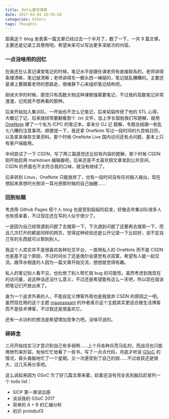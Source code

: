 ```yaml
---
title: 为什么要写博客
date: 2017-04-04 20:59:58
categories: Others
tags: Thoughts
---
```


距离这个 blog 发表第一篇文章已经过去一个半月了，数了一下，一共 9 篇文章，主要还是记录工具使用吧。希望未来可以写出更多深层次的内容。
<!--more-->

### 一点没啥用的回忆
在我还在认真记课堂笔记的时候，笔记水平是跟任课老师有直接联系的。老师讲得条理清晰，笔记就清晰；老师讲得东一榔头西一棒槌的，笔记就乱糟糟的。主要还是课上要跟着老师的思路走，很难静下心来组织笔记结构吧。

刚进大学的时候，感觉只有高数大物这种课勉强需要笔记，不过我的高数笔记非常渣渣，记完就不想再看的那种。

后来开始加入集训队，一开始也不怎么记笔记，后来韬韬传授了他的 STL 心得，大概记了记，后来就经常要翻看那个 .txt 文件，加上学长鼓励我们写题解，就用 [OneNote](http://onenote.com/) 建了一个名为 ICPC 的笔记本，拿来分 OJ 记 题解，专题总结跟一些乱七八糟的注意事项。顺便提一下，我还拿 OneNote 写过一段时间的九宫格日历，以及拿来保存文章资料。那个时候 OneNote Live 国内访问还有点问题，基本上只有客户端能用。

中间尝试了一下 CSDN，写了两三篇感觉还比较有内容的题解，那个时候 CSDN 刚开始启用 markdown 编辑器吧，后来还是不太喜欢把文章发到公共空间，CSDN 的界面也不太符合我的口味，就没有继续了。

后来转到 Linux，OneNote 只能放弃了，也有一段时间没有任何输入输出，现在想起来真想时光倒流一耳光把那时候的自己抽醒……
### 回到标题
考虑用 Github Pages 搭个人 blog 也是受到韬韬的启发，好像去年集训队很多人也有搭来着，不过现在还在写的人似乎很少了。

一是因为自己经常遇到问题了去搜索一下，下次遇到问题了还要再去搜索一下，而且几次打开的都是同样的网页，觉得这种经验还是公开记录一下比较好，说不定自己写的东西就可以帮到别人。

我这个人其实并不是很喜欢各种社交平台，一直用私人的 OneNote 而不是 CSDN 也是基于这个原因，不过时间长了还是偶尔会感觉有点寂寞，希望有人能一起交流。跟萍水相逢的人因为一篇文章开始交流，想想就觉得有趣。

私人的笔记别人看不见，也杜绝了别人帮忙挑 bug 的可能性，虽然考虑到我现在的访问量，说这种话还没什么意义，不过还是希望能有这么一天吧，所以现在就该把笔记们开放出来了。

身为一个追求外表的人，不能自定义博客外观也是我放弃 CSDN 的原因之一吧。虽然现在用的这个主题 [maupassant](https://github.com/tufu9441/maupassant-hexo) 的作者表示这个主题其实更适合做生活博客而不是技术博客，不过我还是很喜欢它。

还有一点功利的想法是希望增加竞争力吧。没啥可说的。

### 碎碎念
三月开始找实习才意识到自己有多弱啊……上个月各种兵荒马乱的，而战况也只能用惨烈来形容。匆匆忙忙地看了一些书，写了一点点代码，月底才听说 [GSoC](https://summerofcode.withgoogle.com/) 的情况，昏头昏脑地忙了一个星期，又一次感受到了自己的弱……不过收获还是很大，过几天再分享吧。

这么说起来因为 GSoC 欠了好几篇文章来着，趁着还没有完全丢到脑后赶紧列一个 todo list：
- SICP 第一章读后感
- 谈谈我的 GSoC 2017
- 简单的 A + B 的汇编分析
- 初识 protobuf3